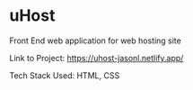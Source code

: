 # uHost
Front End web application for web hosting site

Link to Project: https://uhost-jasonl.netlify.app/

Tech Stack Used: HTML, CSS

